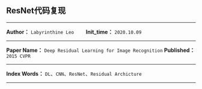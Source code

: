 ## ResNet代码复现

***
**Author：** `Labyrinthine Leo`&emsp;&emsp; **Init_time：**  `2020.10.09`

***
**Paper Name：**  `Deep Residual Learning for Image Recognition`
**Published：** `2015 CVPR`

***
**Index Words：** `DL`、`CNN`、`ResNet`、`Residual Archicture`

***

